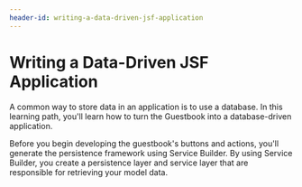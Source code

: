 ```yaml
---
header-id: writing-a-data-driven-jsf-application
---
```


# Writing a Data-Driven JSF Application

A common way to store data in an application is to use a database. In this
learning path, you'll learn how to turn the Guestbook into a database-driven
application. 

Before you begin developing the guestbook's buttons and actions, you'll generate
the persistence framework using Service Builder. By using Service Builder, you
create a persistence layer and service layer that are responsible for retrieving
your model data. 
